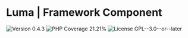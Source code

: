 # Luma | Framework Component

<div>
<!-- Version Badge -->
<img src="https://img.shields.io/badge/Version-0.4.3-blue" alt="Version 0.4.3">
<!-- PHP Coverage Badge -->
<img src="https://img.shields.io/badge/PHP Coverage-21.21%25-red" alt="PHP Coverage 21.21%">
<!-- License Badge -->
<img src="https://img.shields.io/badge/License-GPL--3.0--or--later-34ad9b" alt="License GPL--3.0--or--later">
</div>